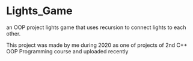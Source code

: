 # Lights_Game
an OOP project lights game that uses recursion to connect lights to each other.

This project was made by me during 2020 as one of projects of 2nd C++ OOP Programming course and uploaded recently

